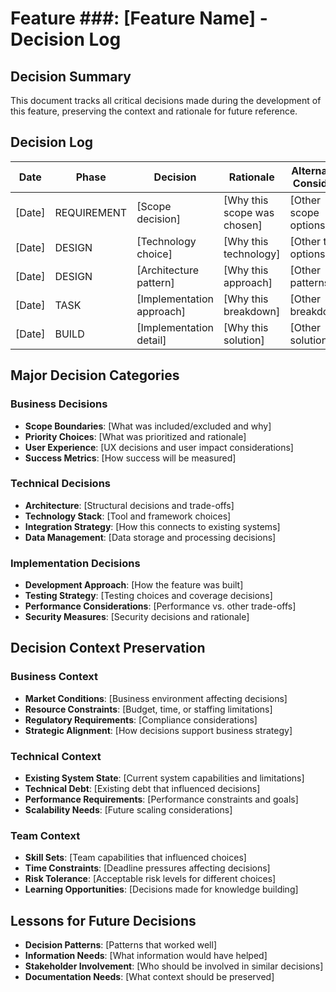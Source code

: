 # Feature ###: [Feature Name] - Decision Log

## Decision Summary

This document tracks all critical decisions made during the development of this feature, preserving the context and rationale for future reference.

## Decision Log

| Date   | Phase       | Decision                  | Rationale                   | Alternatives Considered | Impact               |
| ------ | ----------- | ------------------------- | --------------------------- | ----------------------- | -------------------- |
| [Date] | REQUIREMENT | [Scope decision]          | [Why this scope was chosen] | [Other scope options]   | [Business impact]    |
| [Date] | DESIGN      | [Technology choice]       | [Why this technology]       | [Other tech options]    | [Technical impact]   |
| [Date] | DESIGN      | [Architecture pattern]    | [Why this approach]         | [Other patterns]        | [System impact]      |
| [Date] | TASK        | [Implementation approach] | [Why this breakdown]        | [Other breakdowns]      | [Development impact] |
| [Date] | BUILD       | [Implementation detail]   | [Why this solution]         | [Other solutions]       | [Code impact]        |

## Major Decision Categories

### Business Decisions

- **Scope Boundaries**: [What was included/excluded and why]
- **Priority Choices**: [What was prioritized and rationale]
- **User Experience**: [UX decisions and user impact considerations]
- **Success Metrics**: [How success will be measured]

### Technical Decisions

- **Architecture**: [Structural decisions and trade-offs]
- **Technology Stack**: [Tool and framework choices]
- **Integration Strategy**: [How this connects to existing systems]
- **Data Management**: [Data storage and processing decisions]

### Implementation Decisions

- **Development Approach**: [How the feature was built]
- **Testing Strategy**: [Testing choices and coverage decisions]
- **Performance Considerations**: [Performance vs. other trade-offs]
- **Security Measures**: [Security decisions and rationale]

## Decision Context Preservation

### Business Context

- **Market Conditions**: [Business environment affecting decisions]
- **Resource Constraints**: [Budget, time, or staffing limitations]
- **Regulatory Requirements**: [Compliance considerations]
- **Strategic Alignment**: [How decisions support business strategy]

### Technical Context

- **Existing System State**: [Current system capabilities and limitations]
- **Technical Debt**: [Existing debt that influenced decisions]
- **Performance Requirements**: [Performance constraints and goals]
- **Scalability Needs**: [Future scaling considerations]

### Team Context

- **Skill Sets**: [Team capabilities that influenced choices]
- **Time Constraints**: [Deadline pressures affecting decisions]
- **Risk Tolerance**: [Acceptable risk levels for different choices]
- **Learning Opportunities**: [Decisions made for knowledge building]

## Lessons for Future Decisions

- **Decision Patterns**: [Patterns that worked well]
- **Information Needs**: [What information would have helped]
- **Stakeholder Involvement**: [Who should be involved in similar decisions]
- **Documentation Needs**: [What context should be preserved]
